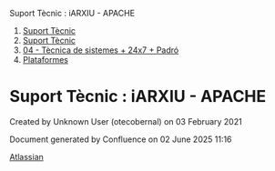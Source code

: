 Suport Tècnic : iARXIU - APACHE  

1.  [Suport Tècnic](index.md)
2.  [Suport Tècnic](13893782.md)
3.  [04 - Tècnica de sistemes + 24x7 + Padró](26313202.md)
4.  [Plataformes](Plataformes_41520520.md)

Suport Tècnic : iARXIU - APACHE
===============================

Created by Unknown User (otecobernal) on 03 February 2021

Document generated by Confluence on 02 June 2025 11:16

[Atlassian](http://www.atlassian.com/)